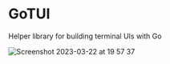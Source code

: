# GoTUI
Helper library for building terminal UIs with Go

![Screenshot 2023-03-22 at 19 57 37](https://user-images.githubusercontent.com/7574937/227072004-45d9e5d5-cb1b-4bf0-b6c8-441f364ea69e.png)
